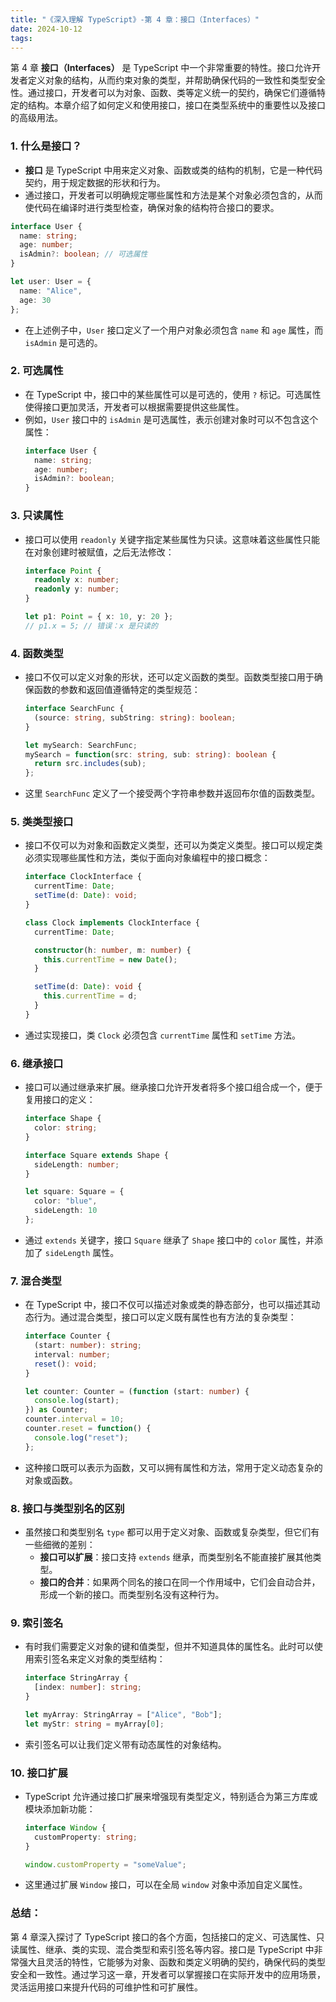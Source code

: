 ```yaml
---
title: "《深入理解 TypeScript》-第 4 章：接口（Interfaces）"
date: 2024-10-12
tags: 
---
```

第 4 章 **接口（Interfaces）** 是 TypeScript 中一个非常重要的特性。接口允许开发者定义对象的结构，从而约束对象的类型，并帮助确保代码的一致性和类型安全性。通过接口，开发者可以为对象、函数、类等定义统一的契约，确保它们遵循特定的结构。本章介绍了如何定义和使用接口，接口在类型系统中的重要性以及接口的高级用法。

### 1. **什么是接口？**
   - **接口** 是 TypeScript 中用来定义对象、函数或类的结构的机制，它是一种代码契约，用于规定数据的形状和行为。
   - 通过接口，开发者可以明确规定哪些属性和方法是某个对象必须包含的，从而使代码在编译时进行类型检查，确保对象的结构符合接口的要求。

   ```typescript
   interface User {
     name: string;
     age: number;
     isAdmin?: boolean; // 可选属性
   }

   let user: User = {
     name: "Alice",
     age: 30
   };
   ```

   - 在上述例子中，`User` 接口定义了一个用户对象必须包含 `name` 和 `age` 属性，而 `isAdmin` 是可选的。

### 2. **可选属性**
   - 在 TypeScript 中，接口中的某些属性可以是可选的，使用 `?` 标记。可选属性使得接口更加灵活，开发者可以根据需要提供这些属性。
   - 例如，`User` 接口中的 `isAdmin` 是可选属性，表示创建对象时可以不包含这个属性：
     ```typescript
     interface User {
       name: string;
       age: number;
       isAdmin?: boolean;
     }
     ```

### 3. **只读属性**
   - 接口可以使用 `readonly` 关键字指定某些属性为只读。这意味着这些属性只能在对象创建时被赋值，之后无法修改：
     ```typescript
     interface Point {
       readonly x: number;
       readonly y: number;
     }
     
     let p1: Point = { x: 10, y: 20 };
     // p1.x = 5; // 错误：x 是只读的
     ```

### 4. **函数类型**
   - 接口不仅可以定义对象的形状，还可以定义函数的类型。函数类型接口用于确保函数的参数和返回值遵循特定的类型规范：
     ```typescript
     interface SearchFunc {
       (source: string, subString: string): boolean;
     }
     
     let mySearch: SearchFunc;
     mySearch = function(src: string, sub: string): boolean {
       return src.includes(sub);
     };
     ```

   - 这里 `SearchFunc` 定义了一个接受两个字符串参数并返回布尔值的函数类型。

### 5. **类类型接口**
   - 接口不仅可以为对象和函数定义类型，还可以为类定义类型。接口可以规定类必须实现哪些属性和方法，类似于面向对象编程中的接口概念：
     ```typescript
     interface ClockInterface {
       currentTime: Date;
       setTime(d: Date): void;
     }
     
     class Clock implements ClockInterface {
       currentTime: Date;
     
       constructor(h: number, m: number) {
         this.currentTime = new Date();
       }
     
       setTime(d: Date): void {
         this.currentTime = d;
       }
     }
     ```

   - 通过实现接口，类 `Clock` 必须包含 `currentTime` 属性和 `setTime` 方法。

### 6. **继承接口**
   - 接口可以通过继承来扩展。继承接口允许开发者将多个接口组合成一个，便于复用接口的定义：
     ```typescript
     interface Shape {
       color: string;
     }
     
     interface Square extends Shape {
       sideLength: number;
     }
     
     let square: Square = {
       color: "blue",
       sideLength: 10
     };
     ```

   - 通过 `extends` 关键字，接口 `Square` 继承了 `Shape` 接口中的 `color` 属性，并添加了 `sideLength` 属性。

### 7. **混合类型**
   - 在 TypeScript 中，接口不仅可以描述对象或类的静态部分，也可以描述其动态行为。通过混合类型，接口可以定义既有属性也有方法的复杂类型：
     ```typescript
     interface Counter {
       (start: number): string;
       interval: number;
       reset(): void;
     }
     
     let counter: Counter = (function (start: number) {
       console.log(start);
     }) as Counter;
     counter.interval = 10;
     counter.reset = function() {
       console.log("reset");
     };
     ```

   - 这种接口既可以表示为函数，又可以拥有属性和方法，常用于定义动态复杂的对象或函数。

### 8. **接口与类型别名的区别**
   - 虽然接口和类型别名 `type` 都可以用于定义对象、函数或复杂类型，但它们有一些细微的差别：
     - **接口可以扩展**：接口支持 `extends` 继承，而类型别名不能直接扩展其他类型。
     - **接口的合并**：如果两个同名的接口在同一个作用域中，它们会自动合并，形成一个新的接口。而类型别名没有这种行为。

### 9. **索引签名**
   - 有时我们需要定义对象的键和值类型，但并不知道具体的属性名。此时可以使用索引签名来定义对象的类型结构：
     ```typescript
     interface StringArray {
       [index: number]: string;
     }
     
     let myArray: StringArray = ["Alice", "Bob"];
     let myStr: string = myArray[0];
     ```

   - 索引签名可以让我们定义带有动态属性的对象结构。

### 10. **接口扩展**
   - TypeScript 允许通过接口扩展来增强现有类型定义，特别适合为第三方库或模块添加新功能：
     ```typescript
     interface Window {
       customProperty: string;
     }
     
     window.customProperty = "someValue";
     ```

   - 这里通过扩展 `Window` 接口，可以在全局 `window` 对象中添加自定义属性。

### 总结：
第 4 章深入探讨了 TypeScript 接口的各个方面，包括接口的定义、可选属性、只读属性、继承、类的实现、混合类型和索引签名等内容。接口是 TypeScript 中非常强大且灵活的特性，它能够为对象、函数和类定义明确的契约，确保代码的类型安全和一致性。通过学习这一章，开发者可以掌握接口在实际开发中的应用场景，灵活运用接口来提升代码的可维护性和可扩展性。

